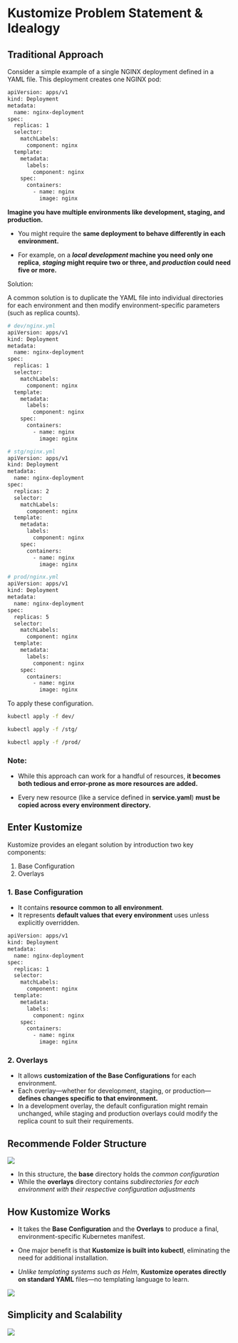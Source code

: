 # Kustomize Problem Statement & Idealogy


## Traditional Approach
Consider a simple example of a single NGINX deployment defined in a YAML file. This deployment creates one NGINX pod:

```bash
apiVersion: apps/v1
kind: Deployment
metadata:
  name: nginx-deployment
spec:
  replicas: 1
  selector:
    matchLabels:
      component: nginx
  template:
    metadata:
      labels:
        component: nginx
    spec:
      containers:
        - name: nginx
          image: nginx
```

**Imagine you have multiple environments like development, staging, and production.**

-   You might require the **same deployment to behave differently in each environment.**

-   For example, on a ***local development* machine you need only one replica**, ***staging* might require two or three, and *production* could need five or more.**

Solution: 

A common solution is to duplicate the YAML file into individual directories for each environment and then modify environment-specific parameters (such as replica counts).

```bash
# dev/nginx.yml
apiVersion: apps/v1
kind: Deployment
metadata:
  name: nginx-deployment
spec:
  replicas: 1
  selector:
    matchLabels:
      component: nginx
  template:
    metadata:
      labels:
        component: nginx
    spec:
      containers:
        - name: nginx
          image: nginx
```

```bash
# stg/nginx.yml
apiVersion: apps/v1
kind: Deployment
metadata:
  name: nginx-deployment
spec:
  replicas: 2
  selector:
    matchLabels:
      component: nginx
  template:
    metadata:
      labels:
        component: nginx
    spec:
      containers:
        - name: nginx
          image: nginx
```

```bash
# prod/nginx.yml
apiVersion: apps/v1
kind: Deployment
metadata:
  name: nginx-deployment
spec:
  replicas: 5
  selector:
    matchLabels:
      component: nginx
  template:
    metadata:
      labels:
        component: nginx
    spec:
      containers:
        - name: nginx
          image: nginx
```

To apply these configuration.
```bash
kubectl apply -f dev/

kubectl apply -f /stg/

kubectl apply -f /prod/
```

### Note:
-   While this approach can work for a handful of resources, **it becomes both tedious and error-prone as more resources are added.**

-   Every new resource (like a service defined in **service.yaml**) **must be copied across every environment directory.**

## Enter Kustomize
Kustomize provides an elegant solution by introduction two key components:

1.  Base Configuration
2.  Overlays

### 1. Base Configuration
-   It contains **resource common to all environment**.
-   It represents **default values that every environment** uses unless explicitly overridden.

```bash
apiVersion: apps/v1
kind: Deployment
metadata:
  name: nginx-deployment
spec:
  replicas: 1
  selector:
    matchLabels:
      component: nginx
  template:
    metadata:
      labels:
        component: nginx
    spec:
      containers:
        - name: nginx
          image: nginx
```

### 2. Overlays
-   It allows **customization of the Base Configurations** for each environment.
-   Each overlay—whether for development, staging, or production—**defines changes specific to that environment.**
-   In a development overlay, the default configuration might remain unchanged, while staging and production overlays could modify the replica count to suit their requirements.


## Recommende Folder Structure
![](../../images/kubernetes_kustomize1.png)

-   In this structure, the **base** directory holds the *common configuration*
-   While the **overlays** directory contains *subdirectories for each environment with their respective configuration adjustments*

## How Kustomize Works

-   It takes the **Base Configuration** and the **Overlays** to produce a final, environment-specific Kubernetes manifest. 

-   One major benefit is that **Kustomize is built into kubectl**, eliminating the need for additional installation.

-   *Unlike templating systems such as Helm*, **Kustomize operates directly on standard YAML** files—no templating language to learn.

![](../../images/kubernetes_kustomize2.png)

## Simplicity and Scalability
![](../../images/kubernetes_kustomize3.png)